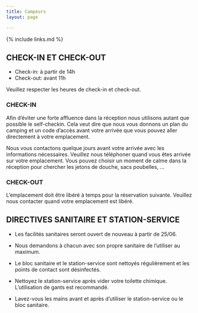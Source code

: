 ```yaml
---
title: Campeurs
layout: page

---
```


{% include links.md %}

## CHECK-IN ET CHECK-OUT

* Check-in: à partir de 14h
* Check-out: avant 11h

Veuillez respecter les heures de check-in et check-out.

### CHECK-IN

Afin d’éviter une forte affluence dans la réception nous utilisons autant que possible le self-checkin. Cela veut dire que nous vous donnons un plan du camping et un code d’accès avant votre arrivée que vous pouvez aller directement à votre emplacement.

Nous vous contactons quelque jours avant votre arrivée avec les informations nécessaires. Veuillez nous téléphoner quand vous êtes arrivée sur votre emplacement. Vous pouvez choisir un moment de calme dans la réception pour chercher les jetons de douche, sacs poubelles, ...

### CHECK-OUT

L’emplacement doit être libéré à temps pour la réservation suivante.
Veuillez nous contacter quand votre emplacement est libéré.


## DIRECTIVES SANITAIRE ET STATION-SERVICE

* Les facilités sanitaires seront ouvert de nouveau à partir de 25/06.

* Nous demandons à chacun avec son propre sanitaire de l’utiliser au maximum.

* Le bloc sanitaire et le station-service sont nettoyés régulièrement et les points de contact sont désinfectés.

* Nettoyez le station-service après vider votre toilette chimique. L’utilisation de gants est recommandé.

* Lavez-vous les mains avant et après d’utiliser le station-service ou le bloc sanitaire.
